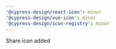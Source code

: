 ```yaml
---
'@cypress-design/react-icon': minor
'@cypress-design/vue-icon': minor
'@cypress-design/icon-registry': minor
---
```


Share icon added
